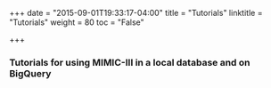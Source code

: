 +++
date = "2015-09-01T19:33:17-04:00"
title = "Tutorials"
linktitle = "Tutorials"
weight = 80
toc = "False"

+++

### Tutorials for using MIMIC-III in a local database and on BigQuery